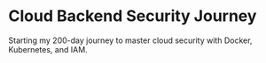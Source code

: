 # Cloud Backend Security Journey
Starting my 200-day journey to master cloud security with Docker, Kubernetes, and IAM.
